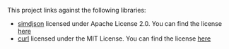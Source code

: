 This project links against the following libraries:  

- [simdjson](https://github.com/simdjson/simdjson) licensed under Apache License 2.0. You can find the license [here](/LICENSES/simdjson/LICENSE)  
- [curl](https://github.com/curl/curl?tab=License-1-ov-file) licensed under the MIT License. You can find the license [here](/LICENSES/curl/LICENSE)

